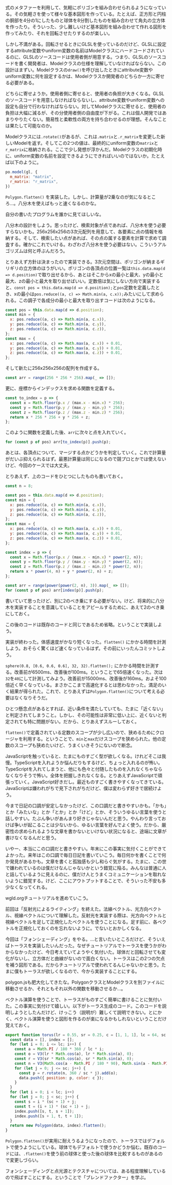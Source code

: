 式のメタファーを利用して、気軽にポリゴンを組み合わせられるようになっている。その気軽さを使って様々な基本図形を作っている。たとえば、正方形と円柱の胴部を4分の1にしたものと球体を8分割したものを組み合わせて角丸の立方体を作ったり。そういった、少し難しいけど基本図形を組み合わせて作れる図形を作ってみたり、それを回転させたりするのが楽しい。

しかし不満がある。回転させるときにGLSLを使っているのだけど、GLSLに設定するattribute変数やuniform変数の名前はModelクラスにハードコードされているのに、GLSLのソースコードは使用者側が用意する。つまり、GLSLのソースコードを書く開発者は、Modelクラスの仕様を理解していなければならない。この設計はまずい。Modelクラスの`draw()`を呼び出したときにattribute変数やuniform変数に何を設定するかは、Modelクラスか開発者のどちらか一方に寄せる必要がある。

どちらに寄せようか。使用者側に寄せると、使用者の負担が大きくなる。GLSLのソースコードを用意しなければならないし、attribute変数やuniform変数への設定も自分で行わなければならない。対してModelクラスに寄せると、使用者の負担は大幅に減るが、その分使用者側の自由度が下がる。これは個人開発ではあまりやりたくない。簡易性と柔軟性の両方を持ち合わせるのが理想。そんなことは果たして可能なのか。

Modelクラスには`.rotate()`があるが、これは`.matrix`と`.r_matrix`を変更した新しいModelを返す。そしてこの2つの値は、最終的にuniform変数の`matrix`と`r_matrix`に格納される。ここで少し発想が浮かんだ。Modelクラスの初期化時に、uniform変数の名前を設定できるようにできればいいのではないか。たとえば以下のように。

```javascript
po.model(gl, {
  m_matrix: "matrix",
  r_matrix: "r_matrix",
})
```

`Polygon.flatten()` を実装した。しかし、計算量が2乗なのが気になるところ…。八分木を使えばもっと速くなるのかな。

自分の書いたプログラムを誰かに見てほしいな。

八分木の設計をしよう。思ったけど、検索対象が点であれば、八分木を使う必要すらないかも。256x256x256の3次元配列を用意して、各要素に点の情報を格納する。そして、検索したい点があれば、その点の属する要素を計算で求めて調査する。確かにこれでいける。わざわざ八分木を使う必要はない。こういうアルゴリズムは何と呼ぶんだろう。

とりあえず方針は決まったので実装できる。3次元空間は、ポリゴンが納まるギリギリの立方体のほうがいい。ポリゴンの各頂点の位置一覧は`this.data.map(d => d.position)`で取り出せるから、あとはそこからxの最小と最大、yの最小と最大、zの最小と最大を取り出せばいい。定数倍は気にしない方向で実装すると、`const pos = this.data.map(d => d.position);`と`pos`定数を定義したとき、xの最小は`pos.reduce((a, c) => Math.min(a, c.x));`みたいにして求められる。この調子で各成分の最小と最大を取り出すコードは次のようになる。

```javascript
const pos = this.data.map(d => d.position);
const min = {
  x: pos.reduce((a, c) => Math.min(a, c.x)),
  y: pos.reduce((a, c) => Math.min(a, c.y)),
  z: pos.reduce((a, c) => Math.min(a, c.z)),
};
const max = {
  x: pos.reduce((a, c) => Math.max(a, c.x)) + 0.01,
  y: pos.reduce((a, c) => Math.max(a, c.y)) + 0.01,
  z: pos.reduce((a, c) => Math.max(a, c.z)) + 0.01,
};
```

そして新たに256x256x256の配列を作成する。

```javascript
const arr = range(256 * 256 * 256).map(_ => []);
```

更に、座標からインデックスを求める関数を定義する。

```javascript
const to_index = p => {
  const x = Math.floor(p.x / (max.x - min.x) * 256);
  const y = Math.floor(p.y / (max.y - min.y) * 256);
  const z = Math.floor(p.z / (max.z - min.z) * 256);
  return x * 256 * 256 + y * 256 + z;
};
```

このように関数を定義した後、`arr`に次々と点を入れていく。

```javascript
for (const p of pos) arr[to_index(p)].push(p);
```

あとは、各頂点について、マージする点かどうかを判定していく。これで計算量がだいぶ抑えられるはず。最悪計算量は同じになるので競プロとかでは使えないけど、今回のケースでは大丈夫。

とりあえず、上のコードをひとつにしたものも書いておく。

```javascript
const n = 8;

const pos = this.data.map(d => d.position);
const min = {
  x: pos.reduce((a, c) => Math.min(a, c.x)),
  y: pos.reduce((a, c) => Math.min(a, c.y)),
  z: pos.reduce((a, c) => Math.min(a, c.z)),
};
const max = {
  x: pos.reduce((a, c) => Math.max(a, c.x)) + 0.01,
  y: pos.reduce((a, c) => Math.max(a, c.y)) + 0.01,
  z: pos.reduce((a, c) => Math.max(a, c.z)) + 0.01,
};

const index = p => {
  const x = Math.floor(p.x / (max.x - min.x) * power(2, n));
  const y = Math.floor(p.y / (max.y - min.y) * power(2, n));
  const z = Math.floor(p.z / (max.z - min.z) * power(2, n));
  return x * power(4, n) + y * power(2, n) + z;
};

const arr = range(power(power(2, n), 3)).map(_ => []);
for (const p of pos) arr[index(p)].push(p);
```

書いていて思ったけど、別に2のべき乗にする必要がない。けど、将来的に八分木を実装することを意識していることをアピールするために、あえて2のべき乗にしておく。

この後のコードは既存のコードと同じであるため省略。ということで実装しよう。

実装が終わった。体感速度がかなり短くなった。`flatten()` にかかる時間を計測しよう。おそらく驚くほど速くなっているはず。その前にいったんコミットしよう。

`sphere(0.8, [0.6, 0.6, 0.6], 32, 32).flatten();` にかかる時間を計測する。改善前が6500ms、改善後が100ms。ということで65倍速くなった。次は`32`を`40`にして計測してみよう。改善前が15000ms、改善後が160ms。およそ100倍近く早くなっている。まさかここまで高速化するとは思わなかった。満足のいく結果が得られた。これで、とりあえずは`Polygon.flatten()`について考える必要はなくなりそうだ。

ひとつ懸念点があるとすれば、近い条件を満たしていても、たまに「近くない」と判定されてしまうこと。しかし、その可能性は非常に低い上に、近くないと判定されても特に問題がない。だから、とりあえずスルーしておく。

`flatten()`で定義されている定数のスコープが少し広いので、狭めるためにクロージャを利用する。ということで、`min`と`max`だけスコープを狭められた。他の定数のスコープも狭めたいけど、うまくいきそうにないので断念。

JavaScriptを触っていると、たまにものすごく型が欲しくなる。けれどそこは我慢。TypeScriptを入れようか悩んだりもするけど、ちょっと入れるのが怖い。TypeScriptを入れてしまうと、他にも色々と付随したものを入れなくちゃならなくなりそうで怖い。全体を把握しきれなくなる。とりあえずJavaScriptで頑張っていく。JavaScript好きだし。最近ものすごく書きやすくなってきている。JavaScriptは嫌われがちで見下されがちだけど、僕は変わらず好きで居続けよう。

今まで日記の口調が安定しなかったけど、この口調だと書きやすいかも。「かも」とか「みたいな」とか「とか」とか「けど」とか、そういうゆるい言葉を使うと話しやすい。たぶん争いがあんまり好きじゃないんだと思う。やんわり言っておけば争いが起こることは少ないから、ゆるい言葉を好んでよく使う。だから、厳密性の求められるような文章を書かないといけない状況になると、途端に文章が書けなくなるんだと思う。

いやー、本当にこの口調だと書きやすい。年末にこの事実に気付くことができてよかった。来年はこの口調で毎日日記を書いていこう。毎日何かを書くことで何か発見があるかも。文章を書くと孤独感も少し和らぐ気がする。たまに、この世で嫌われているのは僕だけなんじゃないかという錯覚に陥る。みんなは普通に人と話しているように見えるのに、僕だけ人とうまくコミュニケーションを取れないように錯覚する。けど、ここにアウトプットすることで、そういった不安も多少なくなってくれる。

wgld.orgチュートリアルを進めていこう。

前回は「反射光によるライティング」を終えた。法線ベクトル、光方向ベクトル、視線ベクトルについて理解した。反射光を実装する際は、光方向ベクトルと視線ベクトルを足して正規化したベクトルを使うことになる。足す前に、各ベクトルを正規化しておくのを忘れないように。でないとおかしくなる。

今回は「フォンシェーディング」をやる。…と言いたいところだけど、そういえばトーラスを実装したいんだった。なぜチュートリアルでトーラスを使うかがわからなかったけど、今日考えていてようやく気付いた。球体だと回転させても変化がないし、立方体だと曲線がないので面白くない。トーラスはこの2つの欠点を補う図形である。だからチュートリアルで使われてるんじゃないかと思う。たまに僕もトーラスが欲しくなるので、今から実装することにする。

polygon.jsも肥大化してきたな。PolygonクラスとModelクラスを別ファイルに移動させるか、それともそれ以外の関数を移動させるか…。

ベクトル演算を使うことで、トーラスがものすごく簡単に書けることに気付いた。この事実に気付けて嬉しい。以下がトーラス生成のコード。このコードを説明しようとしたんだけど、けっこう（説明が）難しくて説明できない。とにかく、ベクトル演算を使うと図形を作るのが楽になるかもしれないということだけ覚えておく。

```javascript
export function torus(lr = 0.55, sr = 0.25, c = [1, 1, 1], lc = 64, sc = 64) {
  const data = [], index = [];
  for (let i = 0; i <= lc; i++) {
    const a = Math.PI / 180 * 360 / lc * i;
    const o = V3(lr * Math.cos(a), lr * Math.sin(a), 0);
    const r = V3(sr * Math.cos(a), sr * Math.sin(a), 0);
    const n = V3(Math.cos(a - Math.PI / 180 * 90), Math.sin(a - Math.PI / 180 * 90), 0);
    for (let j = 0; j <= sc; j++) {
      const p = r.rotate(n, 360 / sc * j).add(o);
      data.push({ position: p, color: c });
    }
  }
  for (let i = 0; i < lc; i++)
  for (let j = 0; j < sc; j++) {
    const s = i * (sc + 1) + j;
    const t = (i + 1) * (sc + 1) + j;
    index.push([s, t, s + 1]);
    index.push([s + 1, t, t + 1]);
  }
  return new Polygon(data, index).flatten();
}
```

`Polygon.flatten()`が実用に耐えうるようになったので、トーラスではデフォルトで使うようにしている。球体でもデフォルトで使うかどうか悩む。既存のコードには、`.flatten()`を使う前の球体と使った後の球体を比較するものがあるので変更しづらい。

フォンシェーディングと点光源とテクスチャについては、ある程度理解しているので飛ばすことにする。ということで「ブレンドファクター」を学ぶ。
